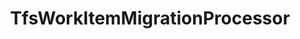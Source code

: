 ---
optionsClassName: TfsWorkItemMigrationProcessorOptions
optionsClassFullName: MigrationTools.Processors.TfsWorkItemMigrationProcessorOptions
configurationSamples:
- name: defaults
  order: 2
  description: 
  code: >-
    {
      "MigrationTools": {
        "Version": "16.0",
        "Processors": [
          {
            "ProcessorType": "TfsWorkItemMigrationProcessor",
            "AttachRevisionHistory": "False",
            "Enabled": "False",
            "FilterWorkItemsThatAlreadyExistInTarget": "False",
            "FixHtmlAttachmentLinks": "True",
            "GenerateMigrationComment": "True",
            "MaxGracefulFailures": "0",
            "PauseAfterEachWorkItem": "False",
            "SkipRevisionWithInvalidAreaPath": "False",
            "SkipRevisionWithInvalidIterationPath": "False",
            "SourceName": "Source",
            "TargetName": "Target",
            "UpdateCreatedBy": "True",
            "UpdateCreatedDate": "True",
            "WIQLQuery": "SELECT [System.Id] FROM WorkItems WHERE [System.TeamProject] = @TeamProject AND [System.WorkItemType] NOT IN ('Test Suite', 'Test Plan','Shared Steps','Shared Parameter','Feedback Request') ORDER BY [System.ChangedDate] desc",
            "WorkItemCreateRetryLimit": "5",
            "WorkItemIDs": null
          }
        ]
      }
    }
  sampleFor: MigrationTools.Processors.TfsWorkItemMigrationProcessorOptions
- name: sample
  order: 1
  description: 
  code: >-
    {
      "MigrationTools": {
        "Version": "16.0",
        "Processors": [
          {
            "ProcessorType": "TfsWorkItemMigrationProcessor",
            "Enabled": "False",
            "FilterWorkItemsThatAlreadyExistInTarget": "False",
            "SourceName": "Source",
            "TargetName": "Target",
            "WIQLQuery": "SELECT [System.Id] FROM WorkItems WHERE [System.TeamProject] = @TeamProject AND [System.WorkItemType] NOT IN ('Test Suite', 'Test Plan','Shared Steps','Shared Parameter','Feedback Request') ORDER BY [System.ChangedDate] desc"
          }
        ]
      }
    }
  sampleFor: MigrationTools.Processors.TfsWorkItemMigrationProcessorOptions
- name: classic
  order: 3
  description: 
  code: >-
    {
      "$type": "TfsWorkItemMigrationProcessorOptions",
      "Enabled": false,
      "UpdateCreatedDate": true,
      "UpdateCreatedBy": true,
      "WIQLQuery": "SELECT [System.Id] FROM WorkItems WHERE [System.TeamProject] = @TeamProject AND [System.WorkItemType] NOT IN ('Test Suite', 'Test Plan','Shared Steps','Shared Parameter','Feedback Request') ORDER BY [System.ChangedDate] desc",
      "FixHtmlAttachmentLinks": true,
      "WorkItemCreateRetryLimit": 5,
      "FilterWorkItemsThatAlreadyExistInTarget": false,
      "GenerateMigrationComment": true,
      "SourceName": "Source",
      "TargetName": "Target"
    }
  sampleFor: MigrationTools.Processors.TfsWorkItemMigrationProcessorOptions
description: WorkItemMigrationConfig is the main processor used to Migrate Work Items, Links, and Attachments. Use `WorkItemMigrationConfig` to configure.
className: TfsWorkItemMigrationProcessor
typeName: Processors
architecture: 
options:
- parameterName: Enabled
  type: Boolean
  description: If set to `true` then the processor will run. Set to `false` and the processor will not run.
  defaultValue: missing XML code comments
- parameterName: FilterWorkItemsThatAlreadyExistInTarget
  type: Boolean
  description: This loads all of the work items already saved to the Target and removes them from the Source work item list prior to commencing the run. While this may take some time in large data sets it reduces the time of the overall migration significantly if you need to restart.
  defaultValue: true
- parameterName: FixHtmlAttachmentLinks
  type: Boolean
  description: "**beta** If enabled this will fix any image attachments URL's, work item mention URL's or user mentions in the HTML fields as well as discussion comments. You must specify a PersonalAccessToken in the Source project for Azure DevOps; TFS should use integrated authentication."
  defaultValue: true
- parameterName: GenerateMigrationComment
  type: Boolean
  description: If enabled, adds a comment recording the migration
  defaultValue: true
- parameterName: SourceName
  type: String
  description: This is the `IEndpoint` that will be used as the source of the Migration. Can be null for a write only processor.
  defaultValue: missing XML code comments
- parameterName: TargetName
  type: String
  description: This is the `IEndpoint` that will be used as the Target of the Migration. Can be null for a read only processor.
  defaultValue: missing XML code comments
- parameterName: UpdateCreatedBy
  type: Boolean
  description: "If this is enabled the creation process on the target project will create the items with the original creation date. (Important: The item history is always pointed to the date of the migration, it's change only the data column CreateDate, not the internal create date)"
  defaultValue: true
- parameterName: UpdateCreatedDate
  type: Boolean
  description: "If this is enabled the creation process on the target project will create the items with the original creation date. (Important: The item history is always pointed to the date of the migration, it's change only the data column CreateDate, not the internal create date)"
  defaultValue: true
- parameterName: WIQLQuery
  type: String
  description: A work item query based on WIQL to select only important work items. To migrate all leave this empty. See [WIQL Query Bits](#wiql-query-bits)
  defaultValue: SELECT [System.Id] FROM WorkItems WHERE [System.TeamProject] = @TeamProject AND [System.WorkItemType] NOT IN ('Test Suite', 'Test Plan','Shared Steps','Shared Parameter','Feedback Request') ORDER BY [System.ChangedDate] desc
- parameterName: WorkItemCreateRetryLimit
  type: Int32
  description: '**beta** If set to a number greater than 0 work items that fail to save will retry after a number of seconds equal to the retry count. This allows for periodic network glitches not to end the process.'
  defaultValue: 5
status: ready
processingTarget: Work Items
classFile: src/MigrationTools.Clients.TfsObjectModel/Processors/TfsWorkItemMigrationProcessor.cs
optionsClassFile: src/MigrationTools.Clients.TfsObjectModel/Processors/TfsWorkItemMigrationProcessorOptions.cs
notes:
  exists: true
  path: docs/Reference/Processors/TfsWorkItemMigrationProcessor-notes.md
  markdown: >+
    ## <a name="WIQLQuery"></a>WIQL Query


    The Work Item queries are all built using Work Item [Query Language (WIQL)](https://docs.microsoft.com/en-us/azure/devops/boards/queries/wiql-syntax). We only support flat quereis that have `FROM WorkItems` in the query.


    > Note: A useful Azure DevOps Extension to explore WIQL is the [WIQL Editor](https://marketplace.visualstudio.com/items?itemName=ottostreifel.wiql-editor)


    ### Examples


    You can use the [WIQL Editor](https://marketplace.visualstudio.com/items?itemName=ottostreifel.wiql-editor) to craft a query in Azure DevOps.


    A simple example config:


    ```

    "WIQLQuery": "SELECT [System.Id] FROM WorkItems WHERE [System.TeamProject] = @TeamProject AND [System.WorkItemType] NOT IN ('Test Suite', 'Test Plan','Shared Steps','Shared Parameter','Feedback Request') ORDER BY [System.ChangedDate] desc"

    ```


    Scope to Area Path (Team data):


    ```

    "WIQLQuery": "SELECT [System.Id] FROM WorkItems WHERE [System.TeamProject] = @TeamProject AND [System.AreaPath] UNDER 'project\Team 1\' AND [System.WorkItemType] NOT IN ('Test Suite', 'Test Plan','Shared Steps','Shared Parameter','Feedback Request') ORDER BY [System.ChangedDate] desc"

    ```


    Limit to specific work items (for testing purposes)


    ```

    "WIQLQuery": "SELECT [System.Id] FROM WorkItems WHERE [System.Id] in (123,456,789) AND [System.TeamProject] = @TeamProject AND [System.AreaPath] UNDER 'project\Team 1\' AND [System.WorkItemType] NOT IN ('Test Suite', 'Test Plan','Shared Steps','Shared Parameter','Feedback Request') ORDER BY [System.ChangedDate] desc"

    ```


    ## <a name="NodeBasePath"></a>NodeBasePath Configuration


    Moved to the TfsNodeStructure


    # Iteration Maps and Area Maps


    Moved to the TfsNodeStructure


    ## More Complex Team Migrations


    The above options allow you to bring over a sub-set of the WIs (using the `WIQLQueryBit`) and move their area or iteration path to a default location. However you may wish to do something more complex e.g. re-map the team structure. This can be done with addition of a `FieldMaps` block to configuration in addition to the `NodeBasePaths`.


    Using the above sample structure, if you wanted to map the source project `Team 1` to target project `Team A` etc. you could add the field map as follows


    A complete list of [FieldMaps](../FieldMaps/index.md) are available.


    ```
     "FieldMaps": [
       {
          "$type": "FieldValueMapConfig",
          "WorkItemTypeName": "*",
          "sourceField": "System.AreaPath",
          "targetField": "System.AreaPath",
          "defaultValue": "TargetProg",
          "valueMapping": {
            "SampleProj\\Team 1": "TargetProg\\Team A",
            "SampleProj\\Team 2": "TargetProg\\Team B"
            "SampleProj\\Team 3": "TargetProg\\Team C"
          }
        },
      ],

    ```


    > Note: These mappings could also be achieved with other forms of Field mapper e.g. `RegexFieldMapConfig`, but the value mapper as an example is easy to understand


    # Removed Properties


    - PrefixProjectToNodes - This option was removed in favour of the Area and Iteration Maps on [TfsNodeStructure](/Reference/v2/ProcessorEnrichers/TfsNodeStructure/)

redirectFrom:
- /Reference/Processors/TfsWorkItemMigrationProcessorOptions/
layout: reference
toc: true
permalink: /Reference/Processors/TfsWorkItemMigrationProcessor/
title: TfsWorkItemMigrationProcessor
categories:
- Processors
- 
topics:
- topic: notes
  path: docs/Reference/Processors/TfsWorkItemMigrationProcessor-notes.md
  exists: true
  markdown: >+
    ## <a name="WIQLQuery"></a>WIQL Query


    The Work Item queries are all built using Work Item [Query Language (WIQL)](https://docs.microsoft.com/en-us/azure/devops/boards/queries/wiql-syntax). We only support flat quereis that have `FROM WorkItems` in the query.


    > Note: A useful Azure DevOps Extension to explore WIQL is the [WIQL Editor](https://marketplace.visualstudio.com/items?itemName=ottostreifel.wiql-editor)


    ### Examples


    You can use the [WIQL Editor](https://marketplace.visualstudio.com/items?itemName=ottostreifel.wiql-editor) to craft a query in Azure DevOps.


    A simple example config:


    ```

    "WIQLQuery": "SELECT [System.Id] FROM WorkItems WHERE [System.TeamProject] = @TeamProject AND [System.WorkItemType] NOT IN ('Test Suite', 'Test Plan','Shared Steps','Shared Parameter','Feedback Request') ORDER BY [System.ChangedDate] desc"

    ```


    Scope to Area Path (Team data):


    ```

    "WIQLQuery": "SELECT [System.Id] FROM WorkItems WHERE [System.TeamProject] = @TeamProject AND [System.AreaPath] UNDER 'project\Team 1\' AND [System.WorkItemType] NOT IN ('Test Suite', 'Test Plan','Shared Steps','Shared Parameter','Feedback Request') ORDER BY [System.ChangedDate] desc"

    ```


    Limit to specific work items (for testing purposes)


    ```

    "WIQLQuery": "SELECT [System.Id] FROM WorkItems WHERE [System.Id] in (123,456,789) AND [System.TeamProject] = @TeamProject AND [System.AreaPath] UNDER 'project\Team 1\' AND [System.WorkItemType] NOT IN ('Test Suite', 'Test Plan','Shared Steps','Shared Parameter','Feedback Request') ORDER BY [System.ChangedDate] desc"

    ```


    ## <a name="NodeBasePath"></a>NodeBasePath Configuration


    Moved to the TfsNodeStructure


    # Iteration Maps and Area Maps


    Moved to the TfsNodeStructure


    ## More Complex Team Migrations


    The above options allow you to bring over a sub-set of the WIs (using the `WIQLQueryBit`) and move their area or iteration path to a default location. However you may wish to do something more complex e.g. re-map the team structure. This can be done with addition of a `FieldMaps` block to configuration in addition to the `NodeBasePaths`.


    Using the above sample structure, if you wanted to map the source project `Team 1` to target project `Team A` etc. you could add the field map as follows


    A complete list of [FieldMaps](../FieldMaps/index.md) are available.


    ```
     "FieldMaps": [
       {
          "$type": "FieldValueMapConfig",
          "WorkItemTypeName": "*",
          "sourceField": "System.AreaPath",
          "targetField": "System.AreaPath",
          "defaultValue": "TargetProg",
          "valueMapping": {
            "SampleProj\\Team 1": "TargetProg\\Team A",
            "SampleProj\\Team 2": "TargetProg\\Team B"
            "SampleProj\\Team 3": "TargetProg\\Team C"
          }
        },
      ],

    ```


    > Note: These mappings could also be achieved with other forms of Field mapper e.g. `RegexFieldMapConfig`, but the value mapper as an example is easy to understand


    # Removed Properties


    - PrefixProjectToNodes - This option was removed in favour of the Area and Iteration Maps on [TfsNodeStructure](/Reference/v2/ProcessorEnrichers/TfsNodeStructure/)
- topic: introduction
  path: docs/Reference/Processors/TfsWorkItemMigrationProcessor-introduction.md
  exists: true
  markdown: >+
    The `WorkItemMigrationContext` processor is used for migrating work items from one Azure DevOps instance to another. This encompasses a variety of activities:


    1. **Transferring Work Items Between Instances**: The primary purpose of the processor is to transfer work items, including bugs, tasks, user stories, features, and more, from one Azure DevOps instance to another.


    2. **Migrating Work Item History**: The processor can also replicate the entire revision history of work items, providing continuity and maintaining a record of changes.


    3. **Migrating Attachments and Links**: The processor can transfer any attachments or links associated with work items. This includes both external links and internal links to other work items.


    4. **Updating Metadata**: If configured, the processor can update the "Created Date" and "Created By" fields on migrated work items to match the original items in the source instance.


    5. **Filtering Work Items**: The processor can be configured to only migrate certain work items based on their area or iteration paths.


    Overall, the `WorkItemMigrationContext` processor is a comprehensive tool for transferring work items and their associated data and metadata between Azure DevOps instances. It should be used whenever there is a need to move work items between instances while preserving as much information as possible.

---